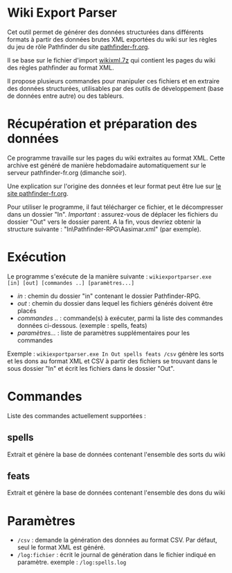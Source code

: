 # Wiki Export Parser

Cet outil permet de générer des données structurées dans différents formats à partir des données brutes XML exportées du wiki sur les règles du jeu de rôle Pathfinder du site [pathfinder-fr.org](http://www.pathfinder-fr.org).

Il se base sur le fichier d'import [wikixml.7z](http://db.pathfinder-fr.org/raw/wikixml.7z) qui contient les pages du wiki des règles pathfinder au format XML.

Il propose plusieurs commandes pour manipuler ces fichiers et en extraire des données structurées, utilisables par des outils de développement (base de données entre autre) ou des tableurs.

# Récupération et préparation des données

Ce programme travaille sur les pages du wiki extraites au format XML. Cette archive est généré de manière hebdomadaire automatiquement sur le serveur pathfinder-fr.org (dimanche soir).

Une explication sur l'origine des données et leur format peut être lue sur [le site pathfinder-fr.org](http://www.pathfinder-fr.org/Wiki/Db.MainPage.ashx).

Pour utiliser le programme, il faut télécharger ce fichier, et le décompresser dans un dossier "In".
*Important* : assurez-vous de déplacer les fichiers du dossier "Out" vers le dossier parent.
A la fin, vous devriez obtenir la structure suivante : "In\Pathfinder-RPG\Aasimar.xml" (par exemple).

# Exécution

Le programme s'exécute de la manière suivante : `wikiexportparser.exe [in] [out] [commandes ..] [paramètres...]`

* *in* : chemin du dossier "in" contenant le dossier Pathfinder-RPG.
* *out* : chemin du dossier dans lequel les fichiers générés doivent être placés
* *commandes ..* : commande(s) à exécuter, parmi la liste des commandes données ci-dessous. (exemple : spells, feats)
* *paramètres...* : liste de paramètres supplémentaires pour les commandes

Exemple : `wikiexportparser.exe In Out spells feats /csv` génère les sorts et les dons au format XML et CSV
à partir des fichiers se trouvant dans le sous dossier "In" et écrit les fichiers dans le dossier "Out".

# Commandes

Liste des commandes actuellement supportées :

## spells

Extrait et génère la base de données contenant l'ensemble des sorts du wiki

## feats

Extrait et génère la base de données contenant l'ensemble des dons du wiki

# Paramètres

* `/csv` : demande la génération des données au format CSV. Par défaut, seul le format XML est généré.
* `/log:fichier` : écrit le journal de génération dans le fichier indiqué en paramètre. exemple : `/log:spells.log`